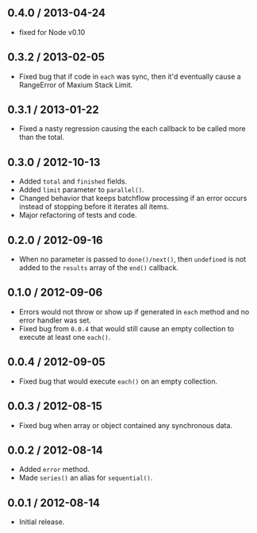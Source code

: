 0.4.0 / 2013-04-24
------------------
* fixed for Node v0.10

0.3.2 / 2013-02-05
------------------
* Fixed bug that if code in `each` was sync, then it'd eventually cause a RangeError of Maxium Stack Limit.

0.3.1 / 2013-01-22
------------------
* Fixed a nasty regression causing the each callback to be called more than the total.

0.3.0 / 2012-10-13
------------------
* Added `total` and `finished` fields.
* Added `limit` parameter to `parallel()`.
* Changed behavior that keeps batchflow processing if an error occurs instead of stopping before it iterates all items.
* Major refactoring of tests and code.

0.2.0 / 2012-09-16
------------------
* When no parameter is passed to `done()/next()`, then `undefined` is not added to the `results` array of the `end()` callback.

0.1.0 / 2012-09-06
------------------
* Errors would not throw or show up if generated in `each` method and no error handler was set. 
* Fixed bug from `0.0.4` that would still cause an empty collection to execute at least one `each()`. 

0.0.4 / 2012-09-05
------------------
* Fixed bug that would execute `each()` on an empty collection.

0.0.3 / 2012-08-15
------------------
* Fixed bug when array or object contained any synchronous data.

0.0.2 / 2012-08-14
------------------
* Added `error` method.
* Made `series()` an alias for `sequential()`.

0.0.1 / 2012-08-14
------------------
* Initial release.
